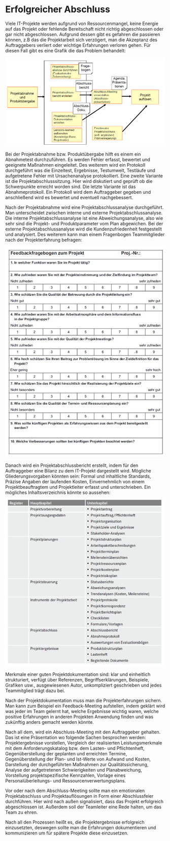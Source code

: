 ﻿# Erfolgreicher Abschluss
 
Viele IT-Projekte werden aufgrund von Ressourcenmangel, keine Energie auf das Projekt oder fehlende Bereitschaft nicht richtig abgeschlossen oder gar nicht abgeschlossen. Aufgrund dessen gibt es gefahren die passieren können, z.B das die Projektarbeit sich verzögert, man die Akzeptanz des Auftraggebers verliert oder wichtige Erfahrungen verloren gehen.
Für diesen Fall gibt es eine Grafik die das Problem behandelt:

![Projektabschluss richtig managen](_images/planung/Erfolgricher_Abschluss_s4_Projektabnahme.png)

Bei der Projektabnahme bzw. Produktübergabe hilft es einem ein Abnahmetest durchzuführen. Es werden Fehler erfasst, bewertet und geeignete Maßnahmen eingeleitet. Des weiterem wird ein Protokoll durchgeführt was die Einzeltest, Ergebnisse, Testumwelt, Testläufe und aufgetretene Fehler mit Ursachenanalyse protokolliert.
Eine zweite Variante ist die Projektabschlusssitzung. Hier wird diskutiert und geprüft ob die Schwerpunkte erreicht worden sind.
Die letzte Variante ist das Abnahmeprotokoll. Ein Protokoll wird dem Auftraggeber gegeben und anschließend wird es bewertet und eventuell nachgebessert.

Nach der Projektabnahme wird eine Projektabschlussanalyse durchgeführt. Man unterscheidet zwischen interne und externe Projektabschlussanalyse. Die interne Projektabschlussanalyse ist eine Abweichungsanalyse, also wie sehr sind die Projekt- und Produktparameter vom Plan abgewichen. Bei der externe Projektabschlussanalyse wird die Kundenzufriedenheit festgestellt und analysiert.
Des weiterem kann man einem Fragenbogen Teammitglieder nach der Projekterfahrung befragen:

![Beispiel Fragebogen](_images/planung/Erfolgricher_Abschluss_s9_Feedbackbogen.png)

Danach wird ein Projektabschlussbericht erstellt, indem für den Auftraggeber eine Bilanz zu dem IT-Projekt dargestellt wird. Mögliche Gliederungsvorgaben könnten sein: Formal und inhaltliche Standards, Präzise Angaben der laufenden Kosten, Einvernehmlich von einem Projektbeauftragtem und Projektleiter erfasst und unterschrieben. Ein mögliches Inhaltsverzeichnis könnte so aussehen:

![Pfaden](_images/planung/Erfolgricher_Abschluss_s12_Proejektfaden.png)

Merkmale einer guten Projektdokumentation sind: klar und einheitlich strukturiert, verfügt über Referenzen, Begriffserklärungen, Beispiele, Grafiken usw., ausgewiesenen Autor, unkompliziert geschrieben und jedes Teammitglied trägt dazu bei.

Nach der Projektdokumentation muss man die Projekterfahrungen sichern. Man kann zum Beispiel ein Feedback-Meeting aufstellen, indem geklärt wird was jeder im Team gelernt hat, welche Ergebnisse wichtig waren, welche positive Erfahrungen in anderen Projekten Anwendung finden und was zukünftig anders gemacht werden könnte.

Nach all dem, wird ein Abschluss-Meeting mit den Auftraggeber gehalten. Das ist eine Präsentation wo folgende Sachen besprochen werden: Projektergebnisse vorstellen, Vergleich der realisierten Leistungsmerkmale mit dem Anforderungskatalog bzw. dem
Lasten- und Pflichtenheft, Gegenüberstellung der geplanten und erreichten Termine, Gegenüberstellung der Plan- und Ist-Werte von Aufwand und Kosten, Darstellung der durchgeführten Maßnahmen zur Qualitätssicherung, Analyse der aufgetretenen Schwierigkeiten und Planabweichung, Vorstellung projektspezifische Kennzahlen, Vorlage eines Personalüberleitungs- und Ressourcenverwertungsplans.

Vor oder nach dem Abschluss-Meeting sollte man ein emotionalen Projektabschluss und Projektauflösungen in Form einer Abschlussfeier durchführen. Hier wird nach außen signalisiert, dass das Projekt erfolgreich abgeschlossen ist. Außerdem soll der Teamleiter eine Rede halten, um das Team zu ehren.

Nach all den Prozessen heißt es, die Projektergebnisse erfolgreich einzusetzten, deswegen sollte man die Erfahrungen dokumentieren und kommunizieren um für spätere Projekte diese einzusetzen.
